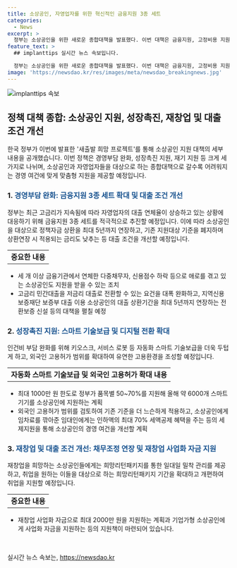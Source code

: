 ```yaml
---
title: 소상공인, 자영업자를 위한 혁신적인 금융지원 3종 세트
categories:
  - News
excerpt: >
  정부는 소상공인을 위한 새로운 종합대책을 발표했다. 이번 대책은 금융지원, 고정비용 지원, 지역상권 활성화, 디지털화, 재창업 지원 등을 포함한다. 특히 소상공인과 자영업자의 경영부담을 완화하기 위해 정책자금 상환을 최대 5년까지 연장하고, 고금리 민간대출의 저금리 전환 요건을 완화하며, 플랫폼 사업자와의 상생안을 모색한다. 또한, 소상공인을 소기업으로 키우기 위한 다양한 지원책도 마련되었고, 재창업을 희망하는 이들을 위한 새출발 희망 프로젝트도 새롭게 선보였다.
feature_text: >
  ## implanttips 실시간 뉴스 속보입니다.

  정부는 소상공인을 위한 새로운 종합대책을 발표했다. 이번 대책은 금융지원, 고정비용 지원, 지역상권 활성화, 디지털화, 재창업 지원 등을 포함한다. 특히 소상공인과 자영업자의 경영부담을 완화하기 위해 정책자금 상환을 최대 5년까지 연장하고, 고금리 민간대출의 저금리 전환 요건을 완화하며, 플랫폼 사업자와의 상생안을 모색한다. 또한, 소상공인을 소기업으로 키우기 위한 다양한 지원책도 마련되었고, 재창업을 희망하는 이들을 위한 새출발 희망 프로젝트도 새롭게 선보였다.
image: 'https://newsdao.kr/res/images/meta/newsdao_breakingnews.jpg'
---
```


<p><img src="https://newsdao.kr/res/images/meta/newsdao_breakingnews.jpg" alt="implanttips 속보" /></p>

<h2 data-ke-size="size26">정책 대책 종합: 소상공인 지원, 성장촉진, 재창업 및 대출 조건 개선</h2>

<p data-ke-size="size16">한국 정부가 이번에 발표한 '새출발 희망 프로젝트'를 통해 소상공인 지원 대책의 세부 내용을 공개했습니다. 이번 정책은 경영부담 완화, 성장촉진 지원, 재기 지원 등 크게 세 가지로 나뉘며, 소상공인과 자영업자들을 대상으로 하는 종합대책으로 갈수록 어려워지는 경영 여건에 맞게 맞춤형 지원을 제공할 예정입니다.</p>

<h3 data-ke-size="size24">1. <span style="color: #1a5490;">경영부담 완화: 금융지원 3종 세트 확대 및 대출 조건 개선</span></h3>

<p data-ke-size="size16">정부는 최근 고금리가 지속됨에 따라 자영업자의 대출 연체율이 상승하고 있는 상황에 대응하기 위해 금융지원 3종 세트를 적극적으로 추진할 예정입니다. 이에 따라 소상공인을 대상으로 정책자금 상환을 최대 5년까지 연장하고, 기존 지원대상 기준을 폐지하며 상환연장 시 적용되는 금리도 낮추는 등 대출 조건을 개선할 예정입니다.</p>

<table>
<tbody>
<tr>
<td style="text-align: center; height: 17px;"><b>중요한 내용</b></td>
</tr>
</tbody>
</table>

<ul>
<li>세 개 이상 금융기관에서 연체한 다중채무자, 신용점수 하락 등으로 애로를 겪고 있는 소상공인도 지원을 받을 수 있는 조치</li>
<li>고금리 민간대출을 저금리 대출로 전환할 수 있는 요건을 대폭 완화하고, 지역신용보증재단 보증부 대출 이용 소상공인의 대출 상환기간을 최대 5년까지 연장하는 전환보증 신설 등의 대책을 펼칠 예정</li>
</ul>

<h3 data-ke-size="size24">2. <span style="color: #1a5490;">성장촉진 지원: 스마트 기술보급 및 디지털 전환 확대</span></h3>

<p data-ke-size="size16">인건비 부담 완화를 위해 키오스크, 서비스 로봇 등 자동화 스마트 기술보급을 더욱 두텁게 하고, 외국인 고용허가 범위를 확대하여 유연한 고용환경을 조성할 예정입니다.</p>

<table>
<tbody>
<tr>
<td style="text-align: center; height: 17px;"><b>자동화 스마트 기술보급 및 외국인 고용허가 확대 내용</b></td>
</tr>
</tbody>
</table>

<ul>
<li>최대 1000만 원 한도로 정부가 품목별 50~70%를 지원해 올해 약 6000개 스마트 기기를 소상공인에 지원하는 계획</li>
<li>외국인 고용허가 범위를 검토하여 기존 기준을 더 느슨하게 적용하고, 소상공인에게 임차료를 깎아준 임대인에게는 인하액의 최대 70% 세액공제 혜택을 주는 등의 세제지원을 통해 소상공인의 경영 여건을 개선할 계획</li>
</ul>

<h3 data-ke-size="size24">3. <span style="color: #1a5490;">재창업 및 대출 조건 개선: 채무조정 연장 및 재창업 사업화 자금 지원</span></h3>

<p data-ke-size="size16">재창업을 희망하는 소상공인들에게는 희망리턴패키지를 통한 일대일 밀착 관리를 제공하고, 취업을 원하는 이들을 대상으로 하는 희망리턴패키지 기간을 확대하고 개편하여 취업을 지원할 예정입니다.</p>

<table>
<tbody>
<tr>
<td style="text-align: center; height: 17px;"><b>중요한 내용</b></td>
</tr>
</tbody>
</table>

<ul>
<li>재창업 사업화 자금으로 최대 2000만 원을 지원하는 계획과 기업가형 소상공인에게 사업화 자금을 지원하는 등의 지원책이 마련되어 있습니다.</li>
</ul>

<p data-ke-size="size16">&nbsp;</p>
실시간 뉴스 속보는, <a href="https://newsdao.kr" rel="dofollow">https://newsdao.kr</a>


